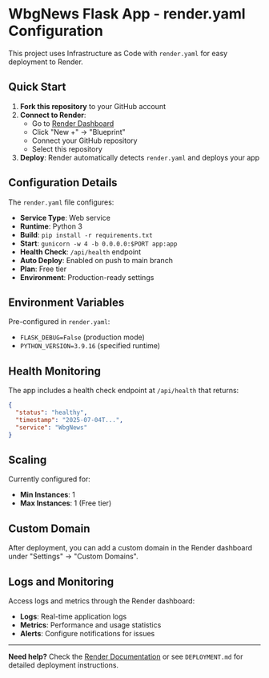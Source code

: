 # WbgNews Flask App - render.yaml Configuration

This project uses Infrastructure as Code with `render.yaml` for easy deployment to Render.

## Quick Start

1. **Fork this repository** to your GitHub account
2. **Connect to Render**:
   - Go to [Render Dashboard](https://dashboard.render.com/)
   - Click "New +" → "Blueprint"
   - Connect your GitHub repository
   - Select this repository
3. **Deploy**: Render automatically detects `render.yaml` and deploys your app

## Configuration Details

The `render.yaml` file configures:

- **Service Type**: Web service
- **Runtime**: Python 3
- **Build**: `pip install -r requirements.txt`
- **Start**: `gunicorn -w 4 -b 0.0.0.0:$PORT app:app`
- **Health Check**: `/api/health` endpoint
- **Auto Deploy**: Enabled on push to main branch
- **Plan**: Free tier
- **Environment**: Production-ready settings

## Environment Variables

Pre-configured in `render.yaml`:
- `FLASK_DEBUG=False` (production mode)
- `PYTHON_VERSION=3.9.16` (specified runtime)

## Health Monitoring

The app includes a health check endpoint at `/api/health` that returns:
```json
{
  "status": "healthy",
  "timestamp": "2025-07-04T...",
  "service": "WbgNews"
}
```

## Scaling

Currently configured for:
- **Min Instances**: 1
- **Max Instances**: 1 (Free tier)

## Custom Domain

After deployment, you can add a custom domain in the Render dashboard under "Settings" → "Custom Domains".

## Logs and Monitoring

Access logs and metrics through the Render dashboard:
- **Logs**: Real-time application logs
- **Metrics**: Performance and usage statistics
- **Alerts**: Configure notifications for issues

---

**Need help?** Check the [Render Documentation](https://render.com/docs) or see `DEPLOYMENT.md` for detailed deployment instructions.

